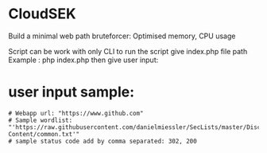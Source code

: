 # CloudSEK
Build a minimal web path bruteforcer: Optimised memory, CPU usage

Script can be work with only CLI
to run the script give index.php file path Example : php index.php
then give user input:
# user input sample:
	# Webapp url: "https://www.github.com" 
	# Sample wordlist: "'https://raw.githubusercontent.com/danielmiessler/SecLists/master/Discovery/Web-Content/common.txt'"
	# sample status code add by comma separated: 302, 200